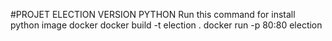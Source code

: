 #PROJET ELECTION VERSION PYTHON
Run this command for install python image docker
docker build -t election .
docker run -p 80:80 election
